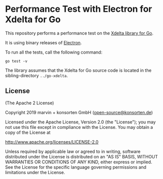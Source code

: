 # Performance Test with Electron for Xdelta for Go

This repository performs a performance test on the [Xdelta library for Go](http://github.com/konsorten/go-xdelta). 

It is using binary releases of [Electron](https://github.com/electron/electron).

To run all the tests, call the following command:

```
go test -v
```

The library assumes that the Xdelta for Go source code is located in the sibling-directory `../go-xdelta`.

## License

(The Apache 2 License)

Copyright 2019 marvin + konsorten GmbH (open-source@konsorten.de)

Licensed under the Apache License, Version 2.0 (the "License");
you may not use this file except in compliance with the License.
You may obtain a copy of the License at

http://www.apache.org/licenses/LICENSE-2.0

Unless required by applicable law or agreed to in writing, software
distributed under the License is distributed on an "AS IS" BASIS,
WITHOUT WARRANTIES OR CONDITIONS OF ANY KIND, either express or implied.
See the License for the specific language governing permissions and
limitations under the License.
